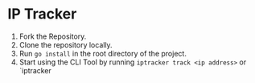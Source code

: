 # IP Tracker

1. Fork the Repository.
2. Clone the repository locally.
3. Run `go install` in the root directory of the project.
4. Start using the CLI Tool by running `iptracker track <ip address>` or `iptracker